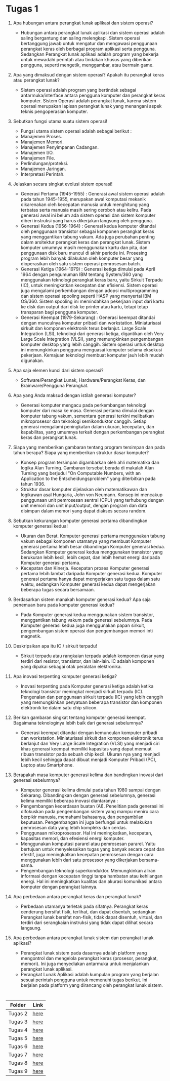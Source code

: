 # Tugas 1
1. Apa hubungan antara perangkat lunak aplikasi dan sistem operasi?
   - Hubungan antara perangkat lunak aplikasi dan sistem operasi adalah saling bergantung dan saling melengkapi. Sistem operasi bertanggung jawab untuk mengatur dan mengawasi penggunaan perangkat keras oleh berbagai program aplikasi serta pengguna. Sedangkan Perangkat lunak aplikasi adalah program yang bekerja untuk mewadahi perintah atau tindakan khusus yang diberikan pengguna, seperti mengetik, menggambar, atau bermain game.

2. Apa yang dimaksud dengan sistem operasi? Apakah itu perangkat keras atau perangkat lunak?
   - Sistem operasi adalah program yang bertindak sebagai antarmuka/interface antara pengguna komputer dan perangkat keras komputer. Sistem Operasi adalah perangkat lunak, karena sistem operasi merupakan lapisan perangkat lunak yang menangani aspek teknis pengoperasian komputer.

3. Sebutkan fungsi utama suatu sistem operasi!
   - Fungsi utama sistem operasi adalah sebagai berikut :
   - Manajemen Proses.
   - Manajemen Memori.
   - Manajemen Penyimpanan Cadangan.
   - Manajemen I/O.
   - Manajemen File.
   - Perlindungan/proteksi.
   - Manajemen Jaringan.
   - Interpretasi Perintah.
     
4. Jelaskan secara singkat evolusi sistem operasi!
   - Generasi Pertama (1945-1955) :
Generasi  awal  sistem  operasi  adalah  pada  tahun  1945-1955,  merupakan awal komputasi mekanik dikarenakan oleh kecepatan manusia untuk menghitung yang terbatas serta manusia masih sering ceroboh atau keliru. Pada generasi awal ini belum ada sistem operasi dan sistem komputer diberi instruksi yang harus dikerjakan langsung oleh pengguna.
   - Generasi Kedua (1956-1964) :
Generasi kedua komputer ditandai oleh penggunaan transistor sebagai komponen perangkat keras yang menggantikan tabung vakum. Ada juga perubahan penting dalam arsitektur perangkat keras dan perangkat lunak. Sistem komputer umumnya masih menggunakan kartu dan pita, dan penggunaan disk baru muncul di akhir periode ini. Prosesing program lebih banyak dilakukan oleh komputer besar yang dioperasikan oleh satu sistem operasi pemrosesan batch.
   - Generasi Ketiga (1964-1979) :
Generasi ketiga dimulai pada April 1964 dengan pengumuman IBM tentang System/360 yang menggunakan teknologi perangkat keras baru, yaitu Sirkuit Terpadu (IC), untuk meningkatkan kecepatan dan efisiensi. Sistem operasi juga mengalami perkembangan dengan adopsi multiprogramming dan sistem operasi spooling seperti HASP yang menyertai IBM OS/360. Sistem spooling ini memindahkan pekerjaan input dari kartu ke disk dan output dari disk ke printer atau kartu, tetapi tetap transparan bagi pengguna komputer.
   - Generasi Keempat (1979-Sekarang) :
Generasi keempat ditandai dengan munculnya komputer pribadi dan workstation. Miniaturisasi sirkuit dan komponen elektronik terus berlanjut. Large Scale Integration (LSI), teknologi dari generasi ketiga, digantikan oleh Very Large Scale Integration (VLSI), yang memungkinkan pengembangan komputer desktop yang lebih canggih. Sistem operasi untuk desktop ini memungkinkan pengguna menguasai komputer selama eksekusi pekerjaan. Kemajuan teknologi membuat komputer jauh lebih mudah digunakan.

5. Apa saja elemen kunci dari sistem operasi?
   - Software/Perangkat Lunak, Hardware/Perangkat Keras, dan Brainware/Pengguna Perangkat.

6. Apa yang Anda maksud dengan istilah generasi komputer?
   - Generasi komputer mengacu pada perkembangan teknologi komputer dari masa ke masa. Generasi pertama dimulai dengan komputer tabung vakum, sementara generasi terkini melibatkan mikroprosesor dan teknologi semikonduktor canggih. Setiap generasi mengalami peningkatan dalam ukuran, kecepatan, dan kapabilitas, yang umumnya terkait dengan perkembangan perangkat keras dan perangkat lunak.

7. Siapa yang memberikan gambaran tentang program tersimpan dan pada tahun berapa? Siapa yang memberikan struktur dasar komputer?
   - Konsep program tersimpan digambarkan oleh ahli matematika dan logika Alan Turning. Gambaran tersebut berada di makalah Alan Turning yang berjudul "On Computable Numbers, with an Application to the Entscheidungsproblem" yang diterbitkan pada tahun 1936.
   - Struktur dasar komputer dijelaskan oleh matematikawan dan logikawan asal Hungaria, John von Neumann. Konsep ini mencakup penggunaan unit pemrosesan sentral (CPU) yang terhubung dengan unit memori dan unit input/output, dengan program dan data disimpan dalam memori yang dapat diakses secara random.

8. Sebutkan kekurangan komputer generasi pertama dibandingkan komputer generasi kedua!
   - Ukuran dan Berat. Komputer generasi pertama menggunakan tabung vakum sebagai komponen utamanya yang membuat Komputer generasi pertama lebih besar dibandingan Komputer generasi kedua. Sedangkan Komputer generasi kedua menggunakan transistor yang berukuran lebih kecil, lebih cepat, dan lebih hemat energi daripada Komputer generasi pertama.
   - Kecepatan dan Kinerja. 
Kecepatan proses Komputer generasi pertama lebih lambat daripada Komputer generasi kedua. Komputer generasi pertama hanya dapat mengerjakan satu tugas dalam satu waktu, sedangkan Komputer generasi kedua dapat mengerjakan beberapa tugas secara bersamaan.

9. Berdasarkan sistem manakah komputer generasi kedua? Apa saja penemuan baru pada komputer generasi kedua?
    - Pada Komputer generasi kedua menggunakan sistem transistor, menggantikan tabung vakum pada generasi sebelumnya. Pada Komputer generasi kedua juga menggunakan papan sirkuit, pengembangan sistem operasi dan pengembangan memori inti magnetik.

10. Deskripsikan apa itu IC / sirkuit terpadu!
    - Sirkuit terpadu atau rangkaian terpadu adalah komponen dasar yang terdiri dari resistor, transistor, dan lain-lain. IC adalah komponen yang dipakai sebagai otak peralatan elektronika.

11. Apa inovasi terpenting komputer generasi ketiga?
    - Inovasi terpenting pada Komputer generasi ketiga adalah ketika teknologi transistor meningkat menjadi sirkuit terpadu (IC). Pengenalan dan penggunaan sirkuit terpadu (IC) yang lebih canggih yang memungkinkan penyatuan beberapa transistor dan komponen elektronik ke dalam satu chip silicon.

12. Berikan gambaran singkat tentang komputer generasi keempat. Bagaimana teknologinya lebih baik dari generasi sebelumnya?
    - Generasi keempat ditandai dengan kemunculan komputer pribadi dan workstation. Miniaturisasi sirkuit dan komponen elektronik terus berlanjut dan Very Large Scale Integration (VLSI) yang menjadi ciri khas generasi keempat memiliki kapasitas yang dapat memuat ribuan transistor pada sebuah chip kecil. Ukuran nya yang menjadi lebih kecil sehingga dapat dibuat menjadi Komputer Pribadi (PC), Laptop atau Smartphone.

13. Berapakah masa komputer generasi kelima dan bandingkan inovasi dari generasi sebelumnya?
    - Komputer generasi kelima dimulai pada tahun 1980 sampai dengan Sekarang. Dibandingkan dengan generasi sebelumnya, generasi kelima memiliki beberapa inovasi diantaranya :
    - Pengembangan kecerdasan buatan (AI). Penelitian pada generasi ini difokuskan pada pengembangan sistem yang mampu meniru cara berpikir manusia, memahami bahasanya, dan pengambilan keputusan. Pengembangan ini juga berfungsi untuk melakukan pemrosesan data yang lebih kompleks dan cerdas.
    - Penggunaan mikroprosessor. Hal ini meningkatkan, kecepatan, kapasitas memori, dan efesiensi energi komputer.
    - Menggunakan komputasi pararel atau pemrosesan pararel. Yaitu bertujuan untuk menyelesaikan tugas yang banyak secara cepat dan efektif, juga meningkatkan kecepatan pemrosesan dengan cara menggunakan lebih dari satu prosessor yang dikerjakan bersama-sama.
    - Pengembangan teknologi superkonduktor. Memungkinkan aliran informasi dengan kecepatan tinggi tanpa hambatan atau kehilangan energi. Hal ini meningkatkan kualitas dan akurasi komunikasi antara komputer dengan perangkat lainnya.

14. Apa perbedaan antara perangkat keras dan perangkat lunak?
    - Perbedaan utamanya terletak pada sifatnya. Perangkat keras cenderung bersifat fisik, terlihat, dan dapat disentuh, sedangkan Perangkat lunak bersifat non-fisik, tidak dapat disentuh, virtual, dan terdiri dari serangkaian instruksi yang tidak dapat dilihat secara langsung.

15. Apa perbedaan antara perangkat lunak sistem dan perangkat lunak aplikasi?
    - Perangkat lunak sistem pada dasarnya adalah platform yang mengontrol dan mengelola perangkat keras (prosesor, perangkat, memori). Ini juga menyediakan antarmuka untuk menjalankan perangkat lunak aplikasi.
    - Perangkat Lunak Aplikasi adalah kumpulan program yang berjalan sesuai perintah pengguna untuk memenuhi tugas berikut. Ini berjalan pada platform yang dirancang oleh perangkat lunak sistem.

#
| Folder | Link |
| ------ | ---- |
| Tugas 2 | [here](./Tugas%202) |
| Tugas 3 | [here](./Tugas%203) |
| Tugas 4 | [here](./Kumpulan%20Tugas/Tugas%204) |
| Tugas 5 | [here](./Kumpulan%20Tugas/Tugas%205) |
| Tugas 6 | [here](./Kumpulan%20Tugas/Tugas%206) |
| Tugas 7 | [here](./Kumpulan%20Tugas/Tugas%207) |
| Tugas 8 | [here](./Kumpulan%20Tugas/Tugas%208) |
| Tugas 9 | [here](./Kumpulan%20Tugas/Tugas%209) |
